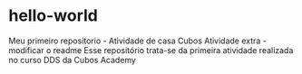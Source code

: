 # hello-world
Meu primeiro repositorio - Atividade de casa Cubos
Atividade extra - modificar o readme
Esse repositório trata-se da primeira atividade realizada no curso DDS da Cubos Academy